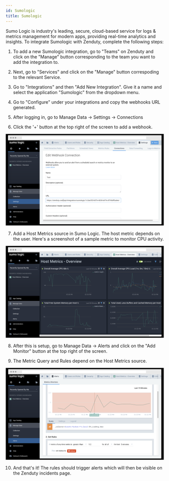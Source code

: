 ```yaml
---
id: Sumologic
title: Sumologic
---
```

Sumo Logic is industry's leading, secure, cloud-based service for logs & metrics management for modern apps, providing real-time analytics and insights. To integrate Sumologic with Zenduty, complete the following steps:

1. To add a new Sumologic integration, go to "Teams" on Zenduty and click on the "Manage" button corresponding to the team you want to add the integration to.

2. Next, go to "Services" and click on the "Manage" button correspoding to the relevant Service.

3. Go to "Integrations" and then "Add New Integration". Give it a name and select the application "Sumologic" from the dropdown menu.

4. Go to "Configure" under your integrations and copy the webhooks URL generated.

5. After logging in, go to Manage Data -> Settings -> Connections

6. Click the '+' button at the top right of the screen to add a webhook.

![](/img/Integrations/Sumologic/1.png)

7. Add a Host Metrics source in Sumo Logic. The host metric depends on the user. 
	Here's a screenshot of a sample metric to monitor CPU activity.

![](/img/Integrations/Sumologic/2.png)

8. After this is setup, go to Manage Data -> Alerts and click on the "Add Monitor" button at the top right of the screen.

9. The Metric Query and Rules depend on the Host Metrics source. 

![](/img/Integrations/Sumologic/3.png)

10. And that's it! The rules should trigger alerts which will then be visible on the Zenduty incidents page.